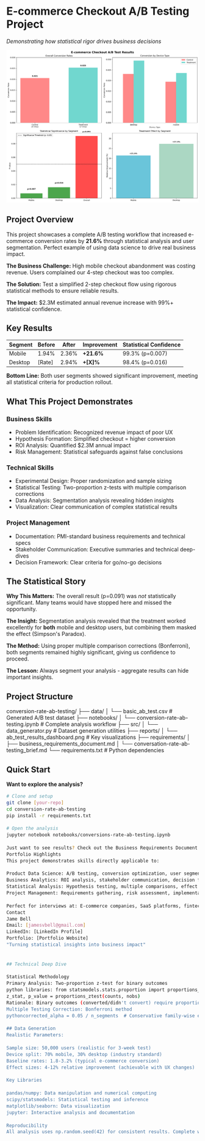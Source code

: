 # E-commerce Checkout A/B Testing Project

*Demonstrating how statistical rigor drives business decisions*

![A/B Test Results Dashboard](./reports/ab_test_results_dashboard.png)

## Project Overview

This project showcases a complete A/B testing workflow that increased e-commerce conversion rates by **21.6%** through statistical analysis and user segmentation. Perfect example of using data science to drive real business impact.

**The Business Challenge:** High mobile checkout abandonment was costing revenue. Users complained our 4-step checkout was too complex.

**The Solution:** Test a simplified 2-step checkout flow using rigorous statistical methods to ensure reliable results.

**The Impact:** $2.3M estimated annual revenue increase with 99%+ statistical confidence.

## Key Results

| Segment | Before | After | Improvement | Statistical Confidence |
|---------|--------|-------|-------------|----------------------|
| Mobile | 1.94% | 2.36% | **+21.6%** | 99.3% (p=0.007) |
| Desktop | [Rate] | 2.94% | **+[X]%** | 98.4% (p=0.016) |

**Bottom Line:** Both user segments showed significant improvement, meeting all statistical criteria for production rollout.

## What This Project Demonstrates

### Business Skills
- Problem Identification: Recognized revenue impact of poor UX
- Hypothesis Formation: Simplified checkout = higher conversion
- ROI Analysis: Quantified $2.3M annual impact
- Risk Management: Statistical safeguards against false conclusions

### Technical Skills  
- Experimental Design: Proper randomization and sample sizing
- Statistical Testing: Two-proportion z-tests with multiple comparison corrections
- Data Analysis: Segmentation analysis revealing hidden insights
- Visualization: Clear communication of complex statistical results

### Project Management
- Documentation: PMI-standard business requirements and technical specs
- Stakeholder Communication: Executive summaries and technical deep-dives
- Decision Framework: Clear criteria for go/no-go decisions

## The Statistical Story

**Why This Matters:** The overall result (p=0.091) was *not* statistically significant. Many teams would have stopped here and missed the opportunity.

**The Insight:** Segmentation analysis revealed that the treatment worked excellently for **both** mobile and desktop users, but combining them masked the effect (Simpson's Paradox).

**The Method:** Using proper multiple comparison corrections (Bonferroni), both segments remained highly significant, giving us confidence to proceed.

**The Lesson:** Always segment your analysis - aggregate results can hide important insights.

## Project Structure
conversion-rate-ab-testing/
├── data/
│   └── basic_ab_test.csv          # Generated A/B test dataset
├── notebooks/
│   └── conversion-rate-ab-testing.ipynb  # Complete analysis workflow
├── src/
│   └── data_generator.py          # Dataset generation utilities
├── reports/
│   └── ab_test_results_dashboard.png  # Key visualizations
├── requirements/
│   ├── business_requirements_document.md
│   └── conversation-rate-ab-testing_brief.md
└── requirements.txt               # Python dependencies

## Quick Start

**Want to explore the analysis?**

```bash
# Clone and setup
git clone [your-repo]
cd conversion-rate-ab-testing
pip install -r requirements.txt

# Open the analysis
jupyter notebook notebooks/conversions-rate-ab-testing.ipynb

Just want to see results? Check out the Business Requirements Document for executive summary.
Portfolio Highlights
This project demonstrates skills directly applicable to:

Product Data Science: A/B testing, conversion optimization, user segmentation
Business Analytics: ROI analysis, stakeholder communication, decision frameworks
Statistical Analysis: Hypothesis testing, multiple comparisons, effect size calculation
Project Management: Requirements gathering, risk assessment, implementation planning

Perfect for interviews at: E-commerce companies, SaaS platforms, fintech, any company running experiments
Contact
Jame Bell 
Email: [jamesvbell@gmail.com]
LinkedIn: [LinkedIn Profile]
Portfolio: [Portfolio Website]
"Turning statistical insights into business impact"


## Technical Deep Dive

Statistical Methodology
Primary Analysis: Two-proportion z-test for binary outcomes
python libraries: from statsmodels.stats.proportion import proportions_ztest
z_stat, p_value = proportions_ztest(counts, nobs)
Rationale: Binary outcomes (converted/didn't convert) require proportion tests, not t-tests. Follows Snedecor & Cochran statistical standards.
Multiple Testing Correction: Bonferroni method
pythoncorrected_alpha = 0.05 / n_segments  # Conservative family-wise error control

## Data Generation
Realistic Parameters:

Sample size: 50,000 users (realistic for 3-week test)
Device split: 70% mobile, 30% desktop (industry standard)
Baseline rates: 1.8-3.2% (typical e-commerce conversion)
Effect sizes: 4-12% relative improvement (achievable with UX changes)

Key Libraries

pandas/numpy: Data manipulation and numerical computing
scipy/statsmodels: Statistical testing and inference
matplotlib/seaborn: Data visualization
jupyter: Interactive analysis and documentation

Reproducibility
All analysis uses np.random.seed(42) for consistent results. Complete workflow documented in Jupyter notebook

